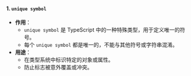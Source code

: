 #### 1. **`unique symbol`**
- **作用**：
  - `unique symbol` 是 TypeScript 中的一种特殊类型，用于定义唯一的符号。
  - 每个 `unique symbol` 都是唯一的，不能与其他符号或字符串混淆。
- **用途**：
  - 在类型系统中标识特定的对象或属性。
  - 防止标志被意外覆盖或冲突。




  